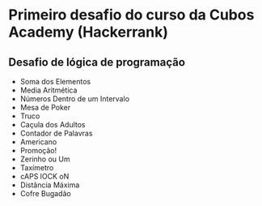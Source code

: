 # Primeiro desafio do curso da Cubos Academy (Hackerrank)

## Desafio de lógica de programação

- Soma dos Elementos
- Media Aritmética
- Números Dentro de um Intervalo
- Mesa de Poker
- Truco
- Caçula dos Adultos
- Contador de Palavras
- Americano
- Promoção!
- Zerinho ou Um
- Taxímetro
- cAPS lOCK oN
- Distância Máxima
- Cofre Bugadão